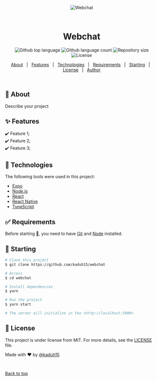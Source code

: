 <div align="center" id="top">
  <img src="./.github/app.gif" alt="Webchat" />

  &#xa0;

  <!-- <a href="https://webchat.netlify.app">Demo</a> -->
</div>

<h1 align="center">Webchat</h1>

<p align="center">
  <img alt="Github top language" src="https://img.shields.io/github/languages/top/kaduh15/webchat?color=56BEB8">

  <img alt="Github language count" src="https://img.shields.io/github/languages/count/kaduh15/webchat?color=56BEB8">

  <img alt="Repository size" src="https://img.shields.io/github/repo-size/kaduh15/webchat?color=56BEB8">

  <img alt="License" src="https://img.shields.io/github/license/kaduh15/webchat?color=56BEB8">

  <!-- <img alt="Github issues" src="https://img.shields.io/github/issues/kaduh15/webchat?color=56BEB8" /> -->

  <!-- <img alt="Github forks" src="https://img.shields.io/github/forks/kaduh15/webchat?color=56BEB8" /> -->

  <!-- <img alt="Github stars" src="https://img.shields.io/github/stars/kaduh15/webchat?color=56BEB8" /> -->
</p>

<!-- Status -->

<!-- <h4 align="center">
	🚧  Webchat 🚀 Under construction...  🚧
</h4>

<hr> -->

<p align="center">
  <a href="#dart-about">About</a> &#xa0; | &#xa0;
  <a href="#sparkles-features">Features</a> &#xa0; | &#xa0;
  <a href="#rocket-technologies">Technologies</a> &#xa0; | &#xa0;
  <a href="#white_check_mark-requirements">Requirements</a> &#xa0; | &#xa0;
  <a href="#checkered_flag-starting">Starting</a> &#xa0; | &#xa0;
  <a href="#memo-license">License</a> &#xa0; | &#xa0;
  <a href="https://github.com/kaduh15" target="_blank">Author</a>
</p>

<br>

## :dart: About ##

Describe your project

## :sparkles: Features ##

:heavy_check_mark: Feature 1;\
:heavy_check_mark: Feature 2;\
:heavy_check_mark: Feature 3;

## :rocket: Technologies ##

The following tools were used in this project:

- [Expo](https://expo.io/)
- [Node.js](https://nodejs.org/en/)
- [React](https://pt-br.reactjs.org/)
- [React Native](https://reactnative.dev/)
- [TypeScript](https://www.typescriptlang.org/)

## :white_check_mark: Requirements ##

Before starting :checkered_flag:, you need to have [Git](https://git-scm.com) and [Node](https://nodejs.org/en/) installed.

## :checkered_flag: Starting ##

```bash
# Clone this project
$ git clone https://github.com/kaduh15/webchat

# Access
$ cd webchat

# Install dependencies
$ yarn

# Run the project
$ yarn start

# The server will initialize in the <http://localhost:3000>
```

## :memo: License ##

This project is under license from MIT. For more details, see the [LICENSE](LICENSE.md) file.


Made with :heart: by <a href="https://github.com/kaduh15" target="_blank">@kaduh15</a>

&#xa0;

<a href="#top">Back to top</a>
